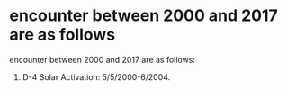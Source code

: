 # encounter between 2000 and 2017 are as follows

encounter between 2000 and 2017 are as follows:

1.   D-4 Solar Activation: 5/5/2000-6/2004.